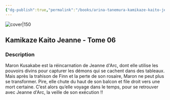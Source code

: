 ```yaml
---
{"dg-publish":true,"permalink":"/books/arina-tanemura-kamikaze-kaito-jeanne-tome-06/","title":"\"Kamikaze Kaito Jeanne -  06\"","tags":["manga","Fantasy"]}
---
```




![cover|150](http://books.google.com/books/content?id=ZlM0DwAAQBAJ&printsec=frontcover&img=1&zoom=1&source=gbs_api)

## Kamikaze Kaito Jeanne - Tome 06

### Description

Maron Kusakabe est la réincarnation de Jeanne d'Arc, dont elle utilise les pouvoirs divins pour capturer les démons qui se cachent dans des tableaux. Mais après la trahison de Finn et la perte de son rosaire, Maron ne peut plus se transformer. Pire, elle chute du haut de son balcon et file droit vers une mort certaine. C’est alors qu’elle voyage dans le temps, pour se retrouver avec Jeanne d'Arc, la veille de son exécution !!
```